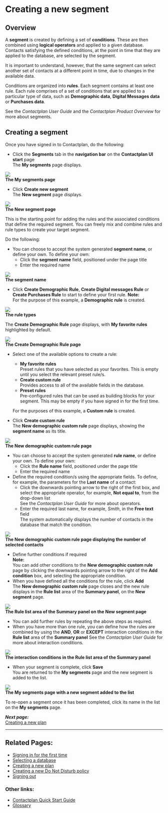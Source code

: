 # Creating a new segment

## Overview  

A **segment** is created by defining a set of **conditions**. These are then combined using **logical operators** and applied to a given database. Contacts satisfying the defined conditions, at the point in time that they are applied to the database, are selected by the segment. 

It is important to understand, however, that the same segment can select another set of contacts at a different point in time, due to changes in the available data.     

Conditions are organized into **rules**. Each segment contains at least one rule. Each rule comprises of a set of conditions that are applied to a particular type of data, such as **Demographic data**, **Digital Messages data** or **Purchases data**.  

See the *Contactplan User Guide* and the *Contactplan Product Overview* for more about segments.  

## Creating a segment

Once you have signed in to Contactplan, do the following:  

- Click the **Segments** tab in the **navigation bar** on the **Contactplan UI start** page  
  The **My segments** page displays.  

![](MySegmentsContactlabIT160606.jpg)  
**The My segments page**  

- Click **Create new segment**  
  The **New segment** page displays.  

![](NewSegmentContactlabIT160606.jpg)  
**The New segment page**

This is the starting point for adding the rules and the associated conditions that define the required segment. You can freely mix and combine rules and rule types to create your target segment.  

Do the following:

- You can choose to accept the system generated **segment name**, or define your own. To define your own: 
  - Click the **segment name** field, positioned under the page title  
  - Enter the required name  

![](NewSegmentNameContactlabIT160606.jpg)  
**The segment name**  

- Click **Create Demographic Rule**, **Create Digital messages Rule** or **Create Purchases Rule** to start to define your first rule. 
  **Note:**  
  For the purpose of this example, a **Demographic rule** is created.  

![](SelectRuleContactlabIT160606.jpg)  
**The rule types**  

The **Create Demographic Rule** page displays, with **My favorite rules** highlighted by default. 

![](CreateDemographicContactlabIT160606.jpg)  
**The Create Demographic Rule page**  

- Select one of the available options to create a rule:
  - **My favorite rules**  
   Preset rules that you have selected as your favorites. This is empty until you select the relevant preset rule/s. 
  - **Create custom rule**  
   Provides access to all of the available fields in the database.  
  - **Preset rules**  
   Pre-configured rules that can be used as building blocks for your segment. This may be empty if you have signed in for the first time.  

  For the purposes of this example, a **Custom rule** is created.  

- Click **Create custom rule**  
  The **New demographic custom rule** page displays, showing the **segment name** as its title.  

![](NewDemographicCustomContactlabIT160606.jpg)  
**The New demographic custom rule page**  

- You can choose to accept the system generated **rule name**, or define your own. To define your own:  
  - Click the **Rule name** field, positioned under the page title  
  - Enter the required name  
- Define the required condition/s using the appropriate fields. 
  To define, for example, the parameters for the **Last name** of a contact:   
  - Click the downwards pointing arrow to the right of the first box, and select the appropriate operator, for example, **Not equal to**, from the drop-down list  
   See the *Contactplan User Guide* for more about operators.  
  - Enter the required last name, for example, *Smith*, in the **Free text** field  
   The system automatically displays the number of contacts in the database that match the condition.  

![](NumberofContactsContactlabIT160606.jpg)  
**The New demographic custom rule page displaying the number of selected contacts**  

- Define further conditions if required  
  **Note:**  
  You can add other conditions to the **New demographic custom rule** page by clicking the downwards pointing arrow to the right of the **Add condition** box, and selecting the appropriate condition.   
- When you have defined all the conditions for the rule, click **Add**  
  The **New demographic custom rule** page closes and the new rule displays in the **Rule list** area of the **Summary panel**, on the **New segment** page.  

![](RuleList1ContactlabIT160606.jpg)  
**The Rule list area of the Summary panel on the New segment page**  

- You can add further rules by repeating the above steps as required. 
- When you have more than one rule, you can define how the rules are combined by using the **AND**, **OR** or **EXCEPT** interaction conditions in the **Rule list** area of the **Summary panel**
  See the *Contactplan User Guide* for more about interaction conditions.  

![](RuleList2ContactlabIT160606.jpg)  
**The interaction conditions in the Rule list area of the Summary panel**  

- When your segment is complete, click **Save**  
  You are returned to the **My segments** page and the new segment is added to the list.  

![](MySegmentsEndContactlabIT160606.jpg)  
**The My segments page with a new segment added to the list**  

To re-open a segment once it has been completed, click its name in the list on the **My segments** page.  

***Next page:***  
[Creating a new plan](CreatingNewPlan.md)  

----------

## Related Pages:  

* [Signing in for the first time](FirstSignIn.md)  
* [Selecting a database](SelectingDatabase.md)  
* [Creating a new plan](CreatingNewPlan.md)  
* [Creating a new Do Not Disturb policy](CreatingNewDND.md)  
* [Signing out](SigningOut.md)  

### Other links:  

* [Contactplan Quick Start Guide](README.md)  
* [Glossary](Glossary.md)  